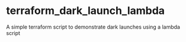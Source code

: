 # terraform_dark_launch_lambda
A simple terraform script to demonstrate dark launches using a lambda script
